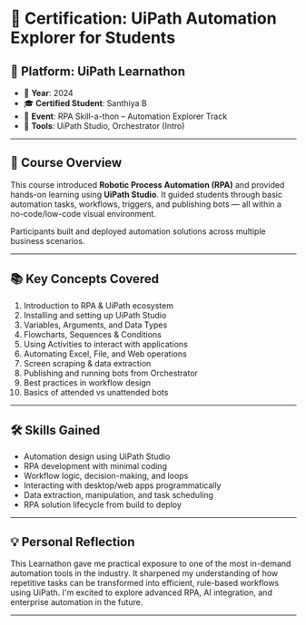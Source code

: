 # 🤖 Certification: UiPath Automation Explorer for Students

## 🏫 Platform: UiPath Learnathon  
- 📅 **Year**: 2024  
- 🎓 **Certified Student**: Santhiya B  
- 🧪 **Event**: RPA Skill-a-thon – Automation Explorer Track  
- 🧰 **Tools**: UiPath Studio, Orchestrator (Intro)

---

## 📘 Course Overview

This course introduced **Robotic Process Automation (RPA)** and provided hands-on learning using **UiPath Studio**. It guided students through basic automation tasks, workflows, triggers, and publishing bots — all within a no-code/low-code visual environment.

Participants built and deployed automation solutions across multiple business scenarios.

---

## 📚 Key Concepts Covered

1. Introduction to RPA & UiPath ecosystem  
2. Installing and setting up UiPath Studio  
3. Variables, Arguments, and Data Types  
4. Flowcharts, Sequences & Conditions  
5. Using Activities to interact with applications  
6. Automating Excel, File, and Web operations  
7. Screen scraping & data extraction  
8. Publishing and running bots from Orchestrator  
9. Best practices in workflow design  
10. Basics of attended vs unattended bots

---

## 🛠️ Skills Gained

- Automation design using UiPath Studio  
- RPA development with minimal coding  
- Workflow logic, decision-making, and loops  
- Interacting with desktop/web apps programmatically  
- Data extraction, manipulation, and task scheduling  
- RPA solution lifecycle from build to deploy  

---

## 💡 Personal Reflection

This Learnathon gave me practical exposure to one of the most in-demand automation tools in the industry. It sharpened my understanding of how repetitive tasks can be transformed into efficient, rule-based workflows using UiPath. I'm excited to explore advanced RPA, AI integration, and enterprise automation in the future.

---
